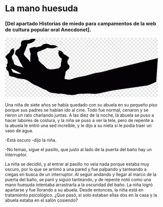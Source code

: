 # La mano huesuda

### [Del apartado Historias de miedo para campamentos de la web de cultura popular oral Anecdonet].

![Una mano huesuda](/images/mano_huesuda.png)

Una niña de siete años se había quedado con su abuela en su pequeño piso porque sus padres se habían ido al cine. Todo fue normal, cenaron y se rieron un rato charlando juntas. A las diez de la noche, la abuela se puso a hacer labores de costura, y la niña se puso a ver la tele, pero de repente a la abuela le entró una sed increíble, y le dijo a su nieta si le podía traer un vaso de agua.

-Está oscuro -dijo la niña.

-No temas, sigue el pasillo, que justo al lado de la puerta del baño hay un interruptor.

La niña se decidió, y al entrar al pasillo no veía nada porque estaba muy oscuro, por lo que se arrimó a una pared y fue palpando y tanteando a ciegas en busca de un interruptor. Al seguir andando y llegar al marco de la puerta del baño, se paró y siguió tanteando, y de repente notó como una mano huesuda intentaba arrastrarla a la oscuridad del baño. La niña logró apartarse y fue llorando a su abuela. Desde entonces, la niña está en tratamiento psicológico. ¿Que pasó, si solo estaban ellas dos en la casa y la abuela estaba en el salón cosiendo?